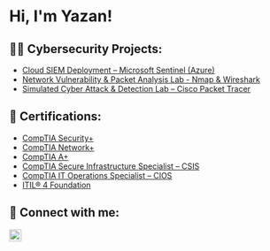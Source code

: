 <h1>Hi, I'm Yazan! </h1>

<h2>👨‍💻 Cybersecurity Projects:</h2>

- [Cloud SIEM Deployment – Microsoft Sentinel (Azure)](https://github.com/SlashHasher/SlashHasher)
- [Network Vulnerability & Packet Analysis Lab - Nmap & Wireshark](https://github.com/SlashHasher/SlashHasher)
- [Simulated Cyber Attack & Detection Lab – Cisco Packet Tracer](https://github.com/SlashHasher/SlashHasher)



<h2>📃 Certifications:</h2>

- [CompTIA Security+](https://www.certmetrics.com/comptia/public/verification.aspx?code=4W45Y1F92Z0LF0CT)
- [CompTIA Network+](https://www.certmetrics.com/comptia/public/verification.aspx?code=TJ64RHE9B8PPV35B)
- [CompTIA A+ ](https://www.certmetrics.com/comptia/public/verification.aspx?code=71MVM98WDYK0F2CC)
- [CompTIA Secure Infrastructure Specialist – CSIS](https://www.credly.com/badges/d3c16434-829b-4592-99eb-917138647a5e/public_url)
- [CompTIA IT Operations Specialist – CIOS](https://www.credly.com/badges/59566ab3-78c4-4427-bf14-62249938ffd5/public_url)
- [ITIL® 4 Foundation](https://www.axelos.com/certifications/itil-service-management/itil-4-foundation/)






<h2> 🤳 Connect with me:</h2>



[<img align="left" alt="Yazan Moussa | LinkedIn" width="22px" src="https://cdn.jsdelivr.net/npm/simple-icons@v3/icons/linkedin.svg" />][linkedin]

[linkedin]: https://www.linkedin.com/in/yazan-moussa-ggc/

<!--
